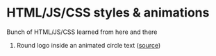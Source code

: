# HTML/JS/CSS styles & animations

Bunch of HTML/JS/CSS learned from here and there

1. Round logo inside an animated circle text ([source](https://www.youtube.com/watch?v=zwl3kZPZ8H8))
